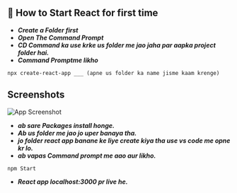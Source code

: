 
## 🚀 How to Start React for first time
- ***Create a Folder first***
- ***Open The Command Prompt***
- ***CD Command ka use krke us folder me jao jaha par aapka project folder hai.***
- ***Command Promptme likho*** 
```
npx create-react-app ___ (apne us folder ka name jisme kaam krenge)
```

## Screenshots

![App Screenshot](https://via.placeholder.com/468x300?text=App+Screenshot+Here)



- ***ab sare Packages install honge.***
- ***Ab us folder me jao jo uper banaya tha.***
- ***jo folder react app banane ke liye create kiya tha use vs code me opne kr lo.***
- ***ab vapas Command prompt me aao aur likho.***
```
npm Start 
``` 
- ***React app **localhost:3000** pr live he.***


